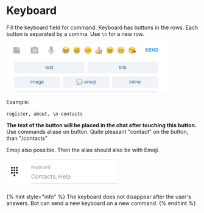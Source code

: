 # Keyboard

Fill the keyboard field for command. Keyboard has buttons in the rows. Each button is separated by a comma. Use `\n` for a new row.

![Keyboard in bot](<../.gitbook/assets/image (52).png>)

Example:

```
register, about, \n contacts
```



**The text of the button will be placed in the chat after touching this button.** Use commands aliase on button. Quite pleasant "contact" on the button, than "/contacts"

Emoji also possible. Then the alias should also be with Emoji.

![ Keyboard can be modified on command editing ](<../.gitbook/assets/image (24).png>)

{% hint style="info" %}
The keyboard does not disappear after the user's answers. Bot can send a new keyboard on a new command.
{% endhint %}
